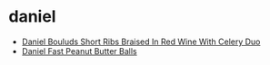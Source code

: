 # daniel

 * [Daniel Bouluds Short Ribs Braised In Red Wine With Celery Duo](index/d/daniel-bouluds-short-ribs-braised-in-red-wine-with-celery-duo-106671.json)
 * [Daniel Fast Peanut Butter Balls](index/d/daniel-fast-peanut-butter-balls.json)
